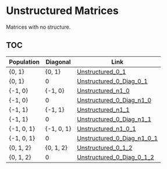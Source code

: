 # Unstructured Matrices

Matrices with no structure.

## TOC
| Population | Diagonal | Link |
| --- | --- | --- |
| {0, 1} | {0, 1} | [Unstructured_0_1](Unstructured_0_1) |
| {0, 1} |  0      | [Unstructured_0_Diag_0_1](Unstructured_0_Diag_0_1) |
| {-1, 0} | {-1, 0} | [Unstructured_n1_0](Unstructured_n1_0) |
| {-1, 0} |  0      | [Unstructured_0_Diag_n1_0](Unstructured_0_Diag_n1_0) |
| {-1, 1} | {-1, 1} | [Unstructured_n1_1](Unstructured_n1_1) |
| {-1, 1} |  0      | [Unstructured_0_Diag_n1_1](Unstructured_0_Diag_n1_1) |
| {-1, 0, 1} | {-1, 0, 1} | [Unstructured_n1_0_1](Unstructured_n1_0_1) |
| {-1, 0, 1} |  0      | [Unstructured_0_Diag_n1_0_1](Unstructured_0_Diag_n1_0_1) |
| {0, 1, 2} | {0, 1, 2} | [Unstructured_0_1_2](Unstructured_0_1_2) |
| {0, 1, 2} |  0      | [Unstructured_0_Diag_0_1_2](Unstructured_0_Diag_0_1_2) |
